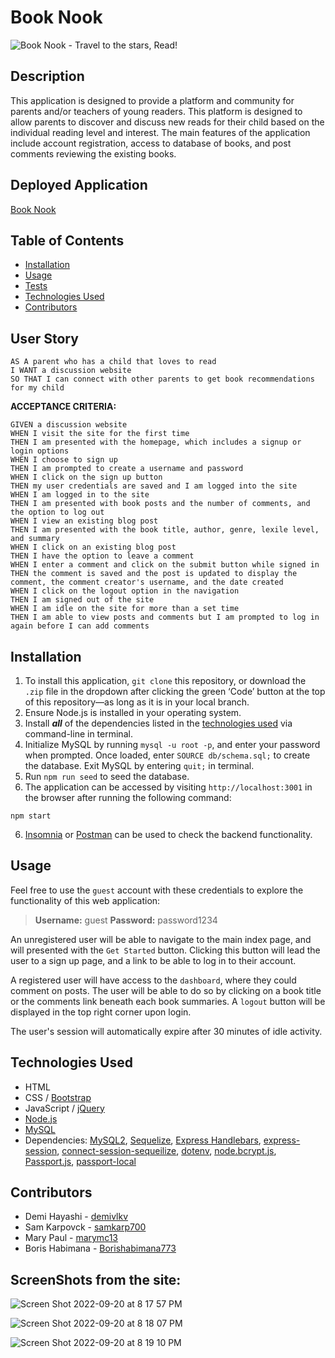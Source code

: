 # Book Nook
![Book Nook - Travel to the stars, Read!](/../main/public/images/booknook-readme-banner.png)

## Description
This application is designed to provide a platform and community for parents and/or teachers of young readers. This platform is designed to allow parents to discover and discuss new reads for their child based on the individual reading level and interest. The main features of the application include account registration, access to database of books, and post comments reviewing the existing books. 

## Deployed Application
[Book Nook](https://booknook-stars.herokuapp.com/)

## Table of Contents
- [Installation](#installation)
- [Usage](#usage)
- [Tests](#tests)
- [Technologies Used](#technologies-used)
- [Contributors](#contributors)

## User Story
```
AS A parent who has a child that loves to read
I WANT a discussion website
SO THAT I can connect with other parents to get book recommendations for my child
```

**ACCEPTANCE CRITERIA:**
```
GIVEN a discussion website
WHEN I visit the site for the first time
THEN I am presented with the homepage, which includes a signup or login options
WHEN I choose to sign up
THEN I am prompted to create a username and password
WHEN I click on the sign up button
THEN my user credentials are saved and I am logged into the site
WHEN I am logged in to the site
THEN I am presented with book posts and the number of comments, and the option to log out
WHEN I view an existing blog post
THEN I am presented with the book title, author, genre, lexile level, and summary
WHEN I click on an existing blog post
THEN I have the option to leave a comment
WHEN I enter a comment and click on the submit button while signed in
THEN the comment is saved and the post is updated to display the comment, the comment creator's username, and the date created
WHEN I click on the logout option in the navigation
THEN I am signed out of the site
WHEN I am idle on the site for more than a set time
THEN I am able to view posts and comments but I am prompted to log in again before I can add comments
```

## Installation
1. To install this application, `git clone` this repository, or download the `.zip` file in the dropdown after clicking the green ‘Code’ button at the top of this repository—as long as it is in your local branch.
2. Ensure Node.js is installed in your operating system.
3. Install ***all*** of the dependencies listed in the [technologies used](#technologies-used) via command-line in terminal.
3. Initialize MySQL by running `mysql -u root -p`, and enter your password when prompted. Once loaded, enter `SOURCE db/schema.sql;` to create the database. Exit MySQL by entering `quit;` in terminal.
4. Run `npm run seed` to seed the database.
5. The application can be accessed by visiting `http://localhost:3001` in the browser after running the following command:
```
npm start
```
6. [Insomnia](https://insomnia.rest/) or [Postman](https://www.postman.com/) can be used to check the backend functionality.

## Usage
Feel free to use the `guest` account with these credentials to explore the functionality of this web application:

> **Username:** guest **Password:** password1234

An unregistered user will be able to navigate to the main index page, and will presented with the `Get Started` button. Clicking this button will lead the user to a sign up page, and a link to be able to log in to their account.

A registered user will have access to the `dashboard`, where they could comment on posts. The user will be able to do so by clicking on a book title or the comments link beneath each book summaries. A `logout` button will be displayed in the top right corner upon login.

The user's session will automatically expire after 30 minutes of idle activity.

## Technologies Used
- HTML
- CSS / [Bootstrap](https://getbootstrap.com/)
- JavaScript / [jQuery](https://jquery.com/)
- [Node.js](https://nodejs.org/en/)
- [MySQL](https://dev.mysql.com/doc/)
- Dependencies: [MySQL2](https://github.com/sidorares/node-mysql2#readme), [Sequelize](https://sequelize.org/), [Express Handlebars](https://github.com/express-handlebars/express-handlebars), [express-session](https://github.com/expressjs/session#readme), [connect-session-sequeilize](https://github.com/mweibel/connect-session-sequelize), [dotenv](https://github.com/motdotla/dotenv#readme), [node.bcrypt.js](https://github.com/kelektiv/node.bcrypt.js#readme), [Passport.js](https://www.passportjs.org/), [passport-local](https://github.com/jaredhanson/passport-local#readme)

## Contributors
- Demi Hayashi - [demivlkv](https://github.com/demivlkv)<br />
- Sam Karpovck - [samkarp700](https://github.com/samkarp700)<br />
- Mary Paul - [marymc13](https://github.com/marymc13)<br />
- Boris Habimana - [Borishabimana773](https://github.com/Borishabimana773)

## ScreenShots from  the site: 
![Screen Shot 2022-09-20 at 8 17 57 PM](https://user-images.githubusercontent.com/105761973/191387597-f877118e-636e-4546-8efd-79a6bccb5e42.png)

![Screen Shot 2022-09-20 at 8 18 07 PM](https://user-images.githubusercontent.com/105761973/191387602-80e0f46b-0ce9-4ebf-ad8a-4c3fb44ccf84.png)

![Screen Shot 2022-09-20 at 8 19 10 PM](https://user-images.githubusercontent.com/105761973/191387615-8aded240-9d2f-414f-9441-30cf2bd72bf8.png)
